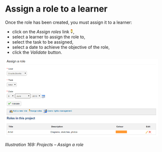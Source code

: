 # Assign a role to a learner

Once the role has been created, you must assign it to a learner:

* click on the _Assign roles_ link ![](../../.gitbook/assets/graphics315.gif),
* select a learner to assign the role to,
* select the task to be assigned,
* select a date to achieve the objective of the role,
* click the _Validate_ button.

![](../../.gitbook/assets/images239.png)

_Illustration 169: Projects – Assign a role_

